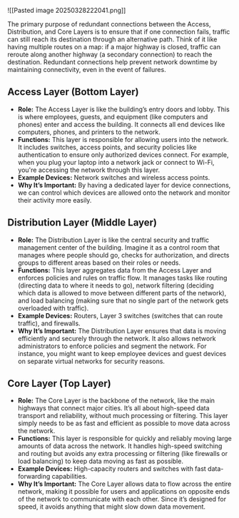 ![[Pasted image 20250328222041.png]]

The primary purpose of redundant connections between the Access, Distribution, and Core Layers is to ensure that if one connection fails, traffic can still reach its destination through an alternative path. Think of it like having multiple routes on a map: if a major highway is closed, traffic can reroute along another highway (a secondary connection) to reach the destination. Redundant connections help prevent network downtime by maintaining connectivity, even in the event of failures.
## Access Layer (Bottom Layer)

- **Role:** The Access Layer is like the building’s entry doors and lobby. This is where employees, guests, and equipment (like computers and phones) enter and access the building. It connects all end devices like computers, phones, and printers to the network.
- **Functions:** This layer is responsible for allowing users into the network. It includes switches, access points, and security policies like authentication to ensure only authorized devices connect. For example, when you plug your laptop into a network jack or connect to Wi-Fi, you're accessing the network through this layer.
- **Example Devices:** Network switches and wireless access points.
- **Why It’s Important:** By having a dedicated layer for device connections, we can control which devices are allowed onto the network and monitor their activity more easily.

## Distribution Layer (Middle Layer)

- **Role:** The Distribution Layer is like the central security and traffic management center of the building. Imagine it as a control room that manages where people should go, checks for authorization, and directs groups to different areas based on their roles or needs.
- **Functions:** This layer aggregates data from the Access Layer and enforces policies and rules on traffic flow. It manages tasks like routing (directing data to where it needs to go), network filtering (deciding which data is allowed to move between different parts of the network), and load balancing (making sure that no single part of the network gets overloaded with traffic).
- **Example Devices:** Routers, Layer 3 switches (switches that can route traffic), and firewalls.
- **Why It’s Important:** The Distribution Layer ensures that data is moving efficiently and securely through the network. It also allows network administrators to enforce policies and segment the network. For instance, you might want to keep employee devices and guest devices on separate virtual networks for security reasons.

## Core Layer (Top Layer)

- **Role:** The Core Layer is the backbone of the network, like the main highways that connect major cities. It’s all about high-speed data transport and reliability, without much processing or filtering. This layer simply needs to be as fast and efficient as possible to move data across the network.
- **Functions:** This layer is responsible for quickly and reliably moving large amounts of data across the network. It handles high-speed switching and routing but avoids any extra processing or filtering (like firewalls or load balancing) to keep data moving as fast as possible.
- **Example Devices:** High-capacity routers and switches with fast data-forwarding capabilities.
- **Why It’s Important:** The Core Layer allows data to flow across the entire network, making it possible for users and applications on opposite ends of the network to communicate with each other. Since it’s designed for speed, it avoids anything that might slow down data movement.